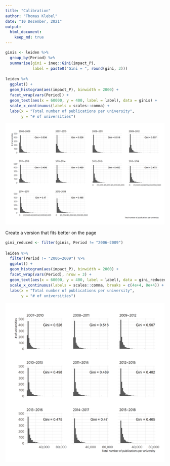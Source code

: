 ```yaml
---
title: "Calibration"
author: "Thomas Klebel"
date: "10 Dezember, 2021"
output: 
  html_document:
    keep_md: true
---
```






```r
ginis <- leiden %>% 
  group_by(Period) %>% 
  summarise(gini = ineq::Gini(impact_P),
            label = paste0("Gini = ", round(gini, 3)))

leiden %>% 
  ggplot() +
  geom_histogram(aes(impact_P), binwidth = 2000) +
  facet_wrap(vars(Period)) +
  geom_text(aes(x = 60000, y = 400, label = label), data = ginis) +
  scale_x_continuous(labels = scales::comma) +
  labs(x = "Total number of publications per university", 
       y = "# of universities")
```

![](01-calibration_files/figure-html/leiden-1.png)<!-- -->

Create a version that fits better on the page

```r
gini_reduced <- filter(ginis, Period != "2006–2009")

leiden %>% 
  filter(Period != "2006–2009") %>% 
  ggplot() +
  geom_histogram(aes(impact_P), binwidth = 2000) +
  facet_wrap(vars(Period), nrow = 3) +
  geom_text(aes(x = 60000, y = 400, label = label), data = gini_reduced) +
  scale_x_continuous(labels = scales::comma, breaks = c(4e+4, 8e+4)) +
  labs(x = "Total number of publications per university", 
       y = "# of universities")
```

![](01-calibration_files/figure-html/leiden-3x3-1.png)<!-- -->

